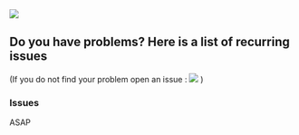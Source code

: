 <div class="image-header">
	<img src="https://i.imgur.com/32ObfXb.png"/>
</div>

## Do you have problems? Here is a list of recurring issues

(If you do not find your problem open an issue : <a href="https://github.com/RetroBox/Raspberry-pi-Z-Version/issues"><img src="https://img.shields.io/github/issues/RetroBox/Raspberry-pi-Z-Version.svg"></a> )

### Issues

ASAP
